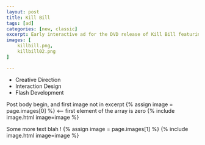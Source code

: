 ```yaml
---
layout: post
title: Kill Bill
tags: [ad]
categories: [new, classic]
excerpt: Early interactive ad for the DVD release of Kill Bill featuring an auto-streaming trailer and multiple character features.
images: [
	killbill.png, 
	killbill02.png
]

---
```


- Creative Direction
- Interaction Design
- Flash Development

Post body begin, and first image not in excerpt
{% assign image = page.images[0] %} <-- first element of the array is zero
{% include image.html image=image %}

Some more text blah !
{% assign image = page.images[1] %}
{% include image.html image=image %}